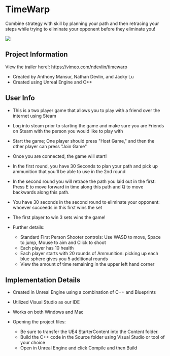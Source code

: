 # TimeWarp

Combine strategy with skill by planning your path and then retracing your steps while trying to eliminate your opponent before they eliminate you!

![](TimeWarpScreenShot.png)

## Project Information

View the trailer here!: https://vimeo.com/ndevlin/timewarp

- Created by Anthony Mansur, Nathan Devlin, and Jacky Lu
- Created using Unreal Engine and C++

## User Info

- This is a two player game that allows you to play with a friend over the internet using Steam
- Log into steam prior to starting the game and make sure you are Friends on Steam with the person you would like to play with
- Start the game; One player should press "Host Game," and then the other player can press "Join Game"
- Once you are connected, the game will start!
- In the first round, you have 30 Seconds to plan your path and pick up ammunition that you'll be able to use in the 2nd round
- In the second round you will retrace the path you laid out in the first: Press E to move forward in time along this path and Q to move backwards along this path.
- You have 30 seconds in the second round to eliminate your opponent: whoever succeeds in this first wins the set
- The first player to win 3 sets wins the game!


- Further details:
	- Standard First Person Shooter controls: Use WASD to move, Space to jump, Mouse to aim and Click to shoot
	- Each player has 10 health
	- Each player starts with 20 rounds of Ammunition: picking up each blue sphere gives you 5 additional rounds
	- View the amount of time remaining in the upper left hand corner


## Implementation Details

- Created in Unreal Engine using a combination of C++ and Blueprints
- Utilized Visual Studio as our IDE
- Works on both Windows and Mac


- Opening the project files: 
	- Be sure to transfer the UE4 StarterContent into the Content folder.
	- Build the C++ code in the Source folder using Visual Studio or tool of your choice
	- Open in Unreal Engine and click Compile and then Build

